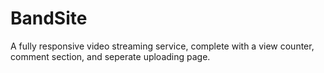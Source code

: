 # BandSite

A fully responsive video streaming service, complete with a view counter, comment section, and seperate uploading page.

